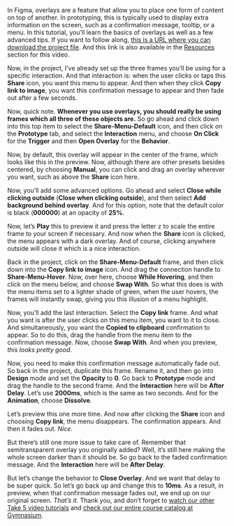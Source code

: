 In Figma, overlays are a feature that allow you to place one form of content on top of another. In prototyping, this is typically used to display extra information on the screen, such as a confirmation message, tooltip, or a menu. In this tutorial, you’ll learn the basics of overlays as well as a few advanced tips. If you want to follow along, [this is a URL where you can download the project file][1]. And this link is also available in the [Resources][0] section for this video.

Now, in the project, I’ve already set up the three frames you’ll be using for a specific interaction. And that interaction is: when the user clicks or taps this **Share** icon, you want this menu to appear. And then when they click **Copy link to image**, you want this confirmation message to appear and then fade out after a few seconds.

Now, quick note. **Whenever you use overlays, you should really be using frames which all three of these objects are.** So go ahead and click down into this top item to select the **Share-Menu-Default** icon, and then click on the **Prototype** tab, and select the **Interaction** menu, and choose **On Click** for the **Trigger** and then **Open Overlay** for the **Behavior**.

Now, by default, this overlay will appear in the center of the frame, which looks like this in the preview. Now, although there are other presets besides centered, by choosing **Manual**, you can click and drag an overlay wherever you want, such as above the **Share** icon here.

Now, you’ll add some advanced options. Go ahead and select **Close while clicking outside** (**Close when clicking outside**), and then select **Add background behind overlay**. And for this option, note that the default color is black (**000000**) at an opacity of **25%**.

Now, let’s **Play** this to preview it and press the letter <kbd>z</kbd> to scale the entire frame to your screen if necessary. And now when the **Share** icon is clicked, the menu appears with a dark overlay. And of course, clicking anywhere outside will close it which is a nice interaction.

Back in the project, click on the **Share-Menu-Default** frame, and then click down into the **Copy link to image** icon. And drag the connection handle to **Share-Menu-Hover**. Now, over here, choose **While Hovering**, and then click on the menu below, and choose **Swap With**. So what this does is with the menu items set to a lighter shade of green, when the user hovers, the frames will instantly swap, giving you this illusion of a menu highlight.

Now, you’ll add the last interaction. Select the **Copy link** frame. And what you want is after the user clicks on this menu item, you want to it to close. And simultaneously, you want the **Copied to clipboard** confirmation to appear. So to do this, drag the handle from the menu item to the confirmation message. Now, choose **Swap With**. And when you preview, *this looks pretty good*.

Now, you need to make this confirmation message automatically fade out. So back in the project, duplicate this frame. Rename it, and then go into **Design** mode and set the **Opacity** to **0**. Go back to **Prototype** mode and drag the handle to the second frame. And the **Interaction** here will be **After Delay**. Let’s use **2000ms**, which is the same as two seconds. And for the **Animation**, choose **Dissolve**.

Let’s preview this one more time. And now after clicking the **Share** icon and choosing **Copy link**, the menu disappears. The confirmation appears. And then it fades out. *Nice.*

But there’s still one more issue to take care of. Remember that semitransparent overlay you originally added? Well, it’s still here making the whole screen darker than it should be. So go back to the faded confirmation message. And the **Interaction** here will be **After Delay**.

But let’s change the behavior to **Close Overlay**. And we want that delay to be super quick. So let’s go back up and change this to **10ms**. As a result, in preview, when that confirmation message fades out, we end up on our original screen. *That’s it.* Thank you, and don’t forget to [watch our other Take 5 video tutorials][2] and [check out our entire course catalog at Gymnasium][3].

[0]: #tutorial-resources
[1]: https://gymnasium.github.io/take5/gym-5030.zip
[2]: https://thegymnasium.com/courses/take5
[3]: https://thegymnasium.com/courses
